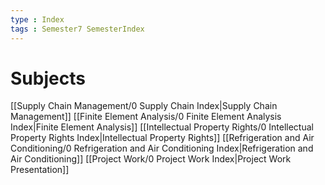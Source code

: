 ```yaml
---
type : Index
tags : Semester7 SemesterIndex
---
```


# Subjects


 [[Supply Chain Management/0 Supply Chain Index|Supply Chain Management]]
 [[Finite Element Analysis/0 Finite Element Analysis Index|Finite Element Analysis]]
 [[Intellectual Property Rights/0 Intellectual Property Rights Index|Intellectual Property Rights]]
 [[Refrigeration and Air Conditioning/0 Refrigeration and Air Conditioning Index|Refrigeration and Air Conditioning]]
 [[Project Work/0 Project Work Index|Project Work Presentation]]

